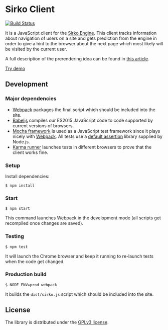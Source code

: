 # Sirko Client

[![Build Status](https://travis-ci.org/sirko-io/client.svg?branch=master)](https://travis-ci.org/sirko-io/client)

It is a JavaScript client for the [Sirko Engine](https://github.com/dnesteryuk/sirko-engine). This client tracks information about navigation of users on a site and gets prediction from the engine in order to give a hint to the browser about the next page which most likely will be visited by the current user.

A full description of the prerendering idea can be found in [this article](http://nesteryuk.info/2016/09/27/prerendering-pages-in-browsers.html).

[Try demo](http://demo.sirko.io)

## Development

### Major dependencies

  - [Webpack](http://webpack.github.io/docs/) packages the final script which should be included into the site.
  - [Babeljs](https://babeljs.io/) compiles our ES2015 JavaScript code to code supported by current versions of browsers.
  - [Mocha framework](https://mochajs.org/) is used as a JavaScript test framework since it plays nicely with [Webpack](http://webpack.github.io/docs/testing.html). All tests use a [default assertion](https://nodejs.org/api/assert.html) library supplied by Node.js.
  - [Karma runner](http://karma-runner.github.io/) launches tests in different browsers to prove that the client works fine.

### Setup

Install dependencies:

```
$ npm install
```

### Start

```
$ npm start
```

This command launches Webpack in the development mode (all scripts get recompiled once changes are saved).

### Testing

```
$ npm test
```

It will launch the Chrome browser and keep it running to re-launch tests when the code get changed.

### Production build

```
$ NODE_ENV=prod webpack
```

It builds the `dist/sirko.js` script which should be included into the site.

## License

The library is distributed under the [GPLv3 license](https://github.com/dnesteryuk/sirko-client/blob/master/LICENSE.txt).
